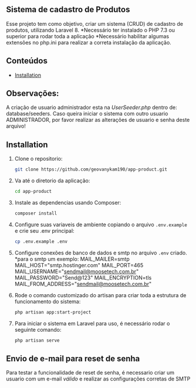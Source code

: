 ## Sistema de cadastro de Produtos

Esse projeto tem como objetivo, criar um sistema (CRUD) de cadastro de produtos, utilizando Laravel 8.
*Necessário ter instalado o PHP 7.3 ou superior para rodar toda a aplicação
*Necessário habilitar algumas extensões no php.ini para realizar a correta instalação da aplicação.

## Conteúdos
- [Installation](#installation)

## Observações:
A criação de usuario administrador esta na *UserSeeder.php* dentro de: database/seeders. Caso queira iniciar o sistema com outro usuario ADMINISTRADOR, por favor realizar as alterações de usuario e senha deste arquivo!


## Installation

1. Clone o repositorio:
   ```bash
   git clone https://github.com/geovanykam190/app-product.git
    ```

2. Va até o diretorio da aplicação:
    ```bash
    cd app-product
    ```

3. Instale as dependencias usando Composer:
   ```bash
   composer install
    ```

4. Configure suas variaveis de ambiente copiando o arquivo `.env.example` e crie seu .env principal:
   ```bash
   cp .env.example .env
    ```

5. Configure conexões de banco de dados e smtp no arquivo `.env` criado.
    *para o smtp um exemplo:
    MAIL_MAILER=smtp
    MAIL_HOST="smtp.hostinger.com"
    MAIL_PORT=465
    MAIL_USERNAME="sendmail@moosetech.com.br"
    MAIL_PASSWORD="Send@123"
    MAIL_ENCRYPTION=tls
    MAIL_FROM_ADDRESS="sendmail@moosetech.com.br"

6. Rode o comando customizado do artisan para criar toda a estrutura de funcionamento do sistema:
    ```bash
    php artisan app:start-project
    ```
  
7. Para iniciar o sistema em Laravel para uso, é necessário rodar o seguinte comando:
   ```bash
   php artisan serve
    ```


## Envio de e-mail para reset de senha
Para testar a funcionalidade de reset de senha, é necessario criar um usuario com um e-mail *válido* e realizar as configurações corretas de SMTP
